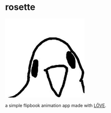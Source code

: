 # rosette
![animation](res/duck.jpg)

a simple flipbook animation app made with [LÖVE](https://love2d.org).

